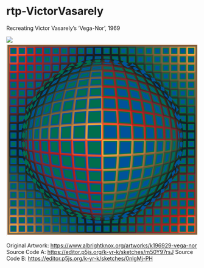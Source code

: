 # rtp-VictorVasarely
Recreating Victor Vasarely’s ‘Vega-Nor’, 1969

![](Recr_VictorVasarelyA.gif)
![](Recr_VictorVasarelyB.png)

Original Artwork: https://www.albrightknox.org/artworks/k196929-vega-nor
Source Code A: https://editor.p5js.org/k-yr-k/sketches/m50Y97rsJ
Source Code B: https://editor.p5js.org/k-yr-k/sketches/0nlgMj-PH
